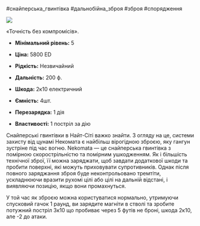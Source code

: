 #снайперська_гвинтівка #дальнобійна_зброя #зброя #спорядження

[![](https://static.wikia.nocookie.net/cyberpunk/images/8/8c/Nekomata_Default.png/revision/latest/scale-to-width-down/350?cb=20220724094946)](https://static.wikia.nocookie.net/cyberpunk/images/8/8c/Nekomata_Default.png/revision/latest?cb=20220724094946)

«Точність без компромісів».

- **Мінімальний рівень:** 5
- **Ціна:** 5800 ED
- **Рідкість:** Незвичайний

- **Дальність:** 200 ф.
- **Шкода:** 2к10 електричний
- **Ємність:** 4шт.
- **Перезарядка:** 1 дія
- **Властивості:** 1 постріл за дію

Снайперські гвинтівки в Найт-Сіті важко знайти. З огляду на це, системи захисту від цунамі Некомата є найбільш вірогідною зброєю, яку гангун зустріне під час вогню. Nekomata — це снайперська гвинтівка з помірною скорострільністю та помірним ушкодженням. Як і більшість технічної зброї, її можна заряджати, щоб завдати додаткової шкоди та пробити поверхні, які можуть приховувати супротивників. Однак після повного заряджання зброя буде неконтрольовано тремтіти, ускладнюючи вразити рухомі цілі або цілі на дальній відстані, і виявляючи позицію, якщо вони промахнуться.

У той час як зброєю можна користуватися нормально, утримуючи спусковий гачок 1 раунд, ви зарядите магніти в стволі та зробите потужний постріл 3к10 що пробиває через 5 футів не броні, шкода 2к10, але -2 до атаки.